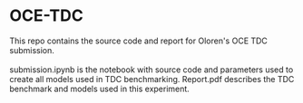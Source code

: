 # OCE-TDC
This repo contains the source code and report for Oloren's OCE TDC submission. <br/><br/>
submission.ipynb is the notebook with source code and parameters used to create all models used in TDC benchmarking.
Report.pdf describes the TDC benchmark and models used in this experiment.

